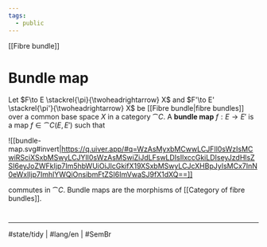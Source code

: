 ```yaml
---
tags:
  - public
---
```

[[Fibre bundle]]
# Bundle map

Let $F\to E \stackrel{\pi}{\twoheadrightarrow} X$ and $F'\to E' \stackrel{\pi'}{\twoheadrightarrow} X$ be [[Fibre bundle|fibre bundles]] over a common base space $X$ in a category $\cat C$.
A **bundle map** $f : E \to E'$ is a map $f \in \cat C(E,E')$ such that

![[bundle-map.svg#invert|https://q.uiver.app/#q=WzAsMyxbMCwwLCJFIl0sWzIsMCwiRSciXSxbMSwyLCJYIl0sWzAsMSwiZiJdLFswLDIsIlxccGkiLDIseyJzdHlsZSI6eyJoZWFkIjp7Im5hbWUiOiJlcGkifX19XSxbMSwyLCJcXHBpJyIsMCx7InN0eWxlIjp7ImhlYWQiOnsibmFtZSI6ImVwaSJ9fX1dXQ==]]

commutes in $\cat C$.
Bundle maps are the morphisms of [[Category of fibre bundles]].

#
---
#state/tidy | #lang/en | #SemBr
